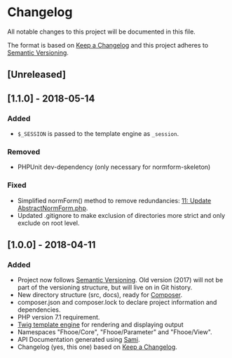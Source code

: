 # Changelog
All notable changes to this project will be documented in this file.

The format is based on [Keep a Changelog](http://keepachangelog.com/en/1.0.0/)
and this project adheres to [Semantic Versioning](http://semver.org/spec/v2.0.0.html).

## [Unreleased]

## [1.1.0] - 2018-05-14
### Added
- `$_SESSION` is passed to the template engine as `_session`.

### Removed
- PHPUnit dev-dependency (only necessary for normform-skeleton)

### Fixed
- Simplified normForm() method to remove redundancies: [11: Update AbstractNormForm.php](https://github.com/Digital-Media/normform/pull/11).
- Updated .gitignore to make exclusion of directories more strict and only exclude on root level.

## [1.0.0] - 2018-04-11
### Added
- Project now follows [Semantic Versioning](http://semver.org/spec/v2.0.0.html). Old version (2017) will not be part of the versioning structure, but will live on in Git history.
- New directory structure (src, docs), ready for [Composer](https://getcomposer.org/).
- composer.json and composer.lock to declare project information and dependencies.
- PHP version 7.1 requirement.
- [Twig template engine](https://github.com/twigphp/Twig) for rendering and displaying output
- Namespaces "Fhooe/Core", "Fhooe/Parameter" and "Fhooe/View".
- API Documentation generated using [Sami](https://github.com/FriendsOfPHP/Sami). 
- Changelog (yes, this one) based on [Keep a Changelog](http://keepachangelog.com/en/1.0.0/).
